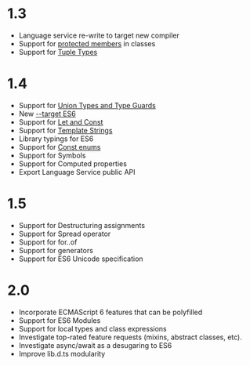 # 1.3

* Language service re-write to target new compiler
* Support for [protected members](https://github.com/Microsoft/TypeScript/pull/688) in classes
* Support for [Tuple Types](https://github.com/Microsoft/TypeScript/pull/428)

# 1.4

* Support for [Union Types and Type Guards](https://github.com/Microsoft/TypeScript/pull/824)
* New [--target ES6](https://github.com/Microsoft/TypeScript/commit/873c1df74b7c7dcba59eaccc1bb4bd4b0da18a35)
* Support for [Let and Const](https://github.com/Microsoft/TypeScript/pull/904)
* Support for [Template Strings](https://github.com/Microsoft/TypeScript/pull/960)
* Library typings for ES6 
* Support for [Const enums](https://github.com/Microsoft/TypeScript/issues/1029)
* Support for Symbols
* Support for Computed properties
* Export Language Service public API

# 1.5
* Support for Destructuring assignments
* Support for Spread operator
* Support for for..of
* Support for generators
* Support for ES6 Unicode specification

# 2.0

* Incorporate ECMAScript 6 features that can be polyfilled
* Support for ES6 Modules
* Support for local types and class expressions
* Investigate top-rated feature requests (mixins, abstract classes, etc). 
* Investigate async/await as a desugaring to ES6
* Improve lib.d.ts modularity